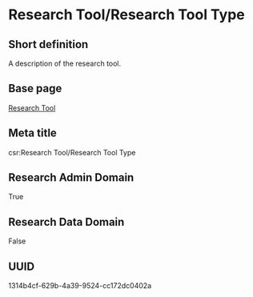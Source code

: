 # Research Tool/Research Tool Type
## Short definition
A description of the research tool.
## Base page
[Research Tool](../../Objects/Research%20Tool.md)
## Meta title
csr:Research Tool/Research Tool Type
## Research Admin Domain
True
## Research Data Domain
False
## UUID
1314b4cf-629b-4a39-9524-cc172dc0402a
